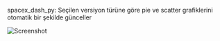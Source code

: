 spacex_dash_py: Seçilen versiyon türüne göre pie ve scatter grafiklerini otomatik bir şekilde günceller

![Screenshot]("images/spacex.png")

